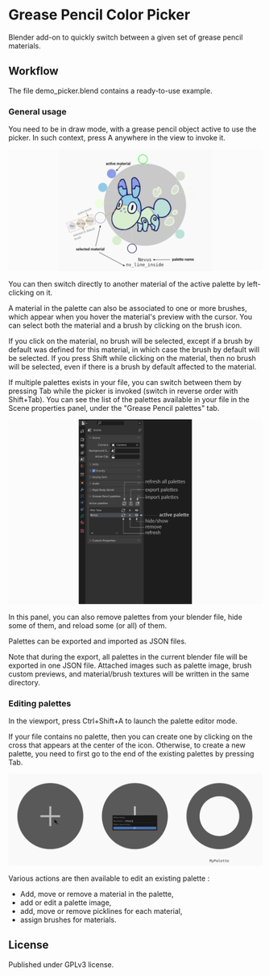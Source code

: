 # Grease Pencil Color Picker

Blender add-on to quickly switch between a given set of grease pencil materials.

## Workflow

The file demo_picker.blend contains a ready-to-use example.

### General usage
You need to be in draw mode, with a grease pencil object active to use the picker. In such context, press A anywhere in the view to invoke it.

![Picker Overview](doc/picker_overview.png "Overview of the GP Color Picker")

You can then switch directly to another material of the active palette by left-clicking on it. 

A material in the palette can also be associated to one or more brushes, which appear when you hover the material's preview with the cursor. 
You can select both the material and a brush by clicking on the brush icon.

If you click on the material, no brush will be selected, except if a brush by default was defined for this material, in which case the brush by default will be selected. 
If you press Shift while clicking on the material, then no brush will be selected, even if there is a brush by default affected to the material.

If multiple palettes exists in your file, you can switch between them by pressing Tab while the picker is invoked (switch in reverse order with Shift+Tab). 
You can see the list of the palettes available in your file in the Scene properties panel, under the "Grease Pencil palettes" tab.

![Properties panel](doc/property_panel.png "Overview of the property panel")

In this panel, you can also remove palettes from your blender file, hide some of them, and reload some (or all) of them.

Palettes can be exported and imported as JSON files. 

Note that during the export, all palettes in the current blender file will be exported in one JSON file. Attached images such as palette image, brush custom previews, and material/brush textures will be written in the same directory.


### Editing palettes
In the viewport, press Ctrl+Shift+A to launch the palette editor mode.

If your file contains no palette, then you can create one by clicking on the cross that appears at the center of the icon. Otherwise, to create a new palette, you need to first go to the end of the existing palettes by pressing Tab.

![New Palette](doc/new_palette.png "Creation of a new palette")

Various actions are then available to edit an existing palette :
* Add, move or remove a material in the palette,
* add or edit a palette image,
* add, move or remove picklines for each material,
* assign brushes for materials. 

## License

Published under GPLv3 license.
